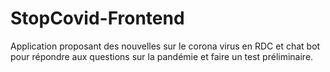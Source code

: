 # StopCovid-Frontend
Application proposant des nouvelles sur le corona virus en RDC et chat bot pour répondre aux questions sur la pandémie et faire un test préliminaire.
